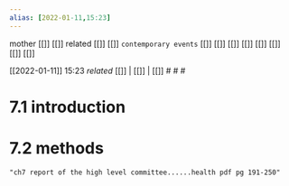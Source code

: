 ```yaml
---
alias: [2022-01-11,15:23]
---
```

 mother [[]] [[]]
 related [[]] [[]]
 `contemporary events` [[]] [[]] [[]] [[]] [[]] [[]] [[]] [[]]

[[2022-01-11]] 15:23 _related_ [[]] | [[]] | [[]] # # #
# 7.1 introduction
# 7.2 methods
```query
"ch7 report of the high level committee......health pdf pg 191-250"
```